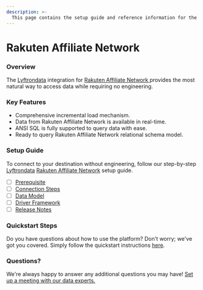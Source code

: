 ```yaml
---
description: >-
  This page contains the setup guide and reference information for the Rakuten Affiliate Network source connector.
---
```


# Rakuten Affiliate Network

### Overview

The [Lyftrondata](https://www.lyftrondata.com/) integration for [Rakuten Affiliate Network](https://www.lyftrondata.com/integration/rakuten-affiliate-network/)[ ](https://www.lyftrondata.com/integration/rakuten-affiliate-network/)provides the most natural way to access data while requiring no engineering.

### Key Features

* Comprehensive incremental load mechanism.
* Data from Rakuten Affiliate Network is available in real-time.&#x20;
* ANSI SQL is fully supported to query data with ease.
* Ready to query Rakuten Affiliate Network relational schema model.

### Setup Guide

To connect to your destination without engineering, follow our step-by-step [Lyftrondata](https://www.lyftrondata.com/)  [Rakuten Affiliate Network](https://www.lyftrondata.com/integration/rakuten-affiliate-network/) setup guide.

* [ ] [Prerequisite](../../marketing-analytics/rakuten-affiliate-network/prerequisite.md)
* [ ] [Connection Steps](../../marketing-analytics/rakuten-affiliate-network/connection-steps.md)
* [ ] [Data Model](../../marketing-analytics/rakuten-affiliate-network/data-model/)
* [ ] [Driver Framework](../../marketing-analytics/rakuten-affiliate-network/driver-framework/)
* [ ] [Release Notes](../../marketing-analytics/rakuten-affiliate-network/release-notes.md)

### Quickstart Steps

Do you have questions about how to use the platform? Don't worry; we've got you covered. Simply follow the quickstart instructions [here](../../../quickstart-steps.md).

### Questions? <a href="#questions" id="questions"></a>

We're always happy to answer any additional questions you may have! [Set up a meeting with our data experts.](https://www.lyftrondata.com/book-a-meeting/)

